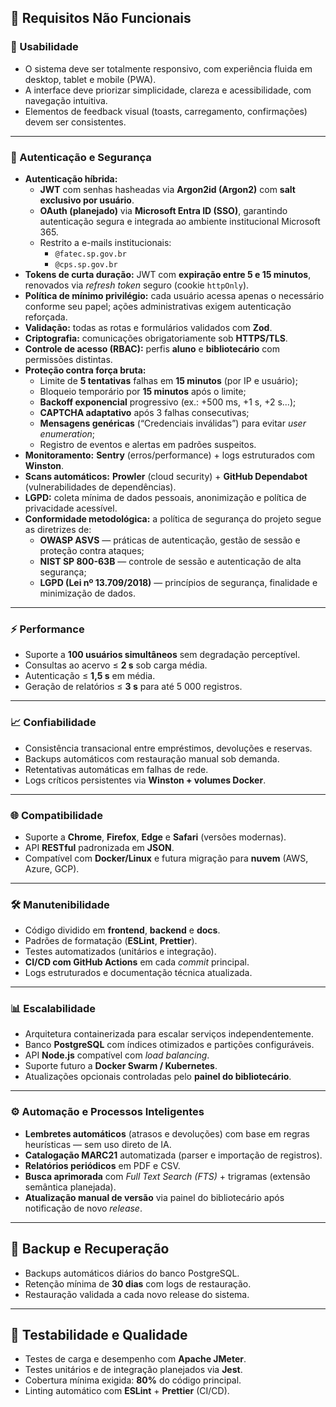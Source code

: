 ## 📐 Requisitos Não Funcionais

### 🎨 Usabilidade
- O sistema deve ser totalmente responsivo, com experiência fluida em desktop, tablet e mobile (PWA).  
- A interface deve priorizar simplicidade, clareza e acessibilidade, com navegação intuitiva.  
- Elementos de feedback visual (toasts, carregamento, confirmações) devem ser consistentes.  

---

### 🔐 Autenticação e Segurança

- **Autenticação híbrida:**
  - **JWT** com senhas hasheadas via **Argon2id (Argon2)** com **salt exclusivo por usuário**.
  - **OAuth (planejado)** via **Microsoft Entra ID (SSO)**, garantindo autenticação segura e integrada ao ambiente institucional Microsoft 365.  
  - Restrito a e-mails institucionais:
    - `@fatec.sp.gov.br`
    - `@cps.sp.gov.br`
- **Tokens de curta duração:** JWT com **expiração entre 5 e 15 minutos**, renovados via *refresh token* seguro (cookie `httpOnly`).  
- **Política de mínimo privilégio:** cada usuário acessa apenas o necessário conforme seu papel; ações administrativas exigem autenticação reforçada.  
- **Validação:** todas as rotas e formulários validados com **Zod**.  
- **Criptografia:** comunicações obrigatoriamente sob **HTTPS/TLS**.  
- **Controle de acesso (RBAC):** perfis **aluno** e **bibliotecário** com permissões distintas.  
- **Proteção contra força bruta:**
  - Limite de **5 tentativas** falhas em **15 minutos** (por IP e usuário);
  - Bloqueio temporário por **15 minutos** após o limite;
  - **Backoff exponencial** progressivo (ex.: +500 ms, +1 s, +2 s...);
  - **CAPTCHA adaptativo** após 3 falhas consecutivas;
  - **Mensagens genéricas** (“Credenciais inválidas”) para evitar *user enumeration*;
  - Registro de eventos e alertas em padrões suspeitos.
- **Monitoramento:** **Sentry** (erros/performance) + logs estruturados com **Winston**.  
- **Scans automáticos:** **Prowler** (cloud security) + **GitHub Dependabot** (vulnerabilidades de dependências).  
- **LGPD:** coleta mínima de dados pessoais, anonimização e política de privacidade acessível.  
- **Conformidade metodológica:** a política de segurança do projeto segue as diretrizes de:
  - **OWASP ASVS** — práticas de autenticação, gestão de sessão e proteção contra ataques;
  - **NIST SP 800-63B** — controle de sessão e autenticação de alta segurança;
  - **LGPD (Lei nº 13.709/2018)** — princípios de segurança, finalidade e minimização de dados.

---

### ⚡ Performance
- Suporte a **100 usuários simultâneos** sem degradação perceptível.  
- Consultas ao acervo ≤ **2 s** sob carga média.  
- Autenticação ≤ **1,5 s** em média.  
- Geração de relatórios ≤ **3 s** para até 5 000 registros.  

---

### 📈 Confiabilidade
- Consistência transacional entre empréstimos, devoluções e reservas.  
- Backups automáticos com restauração manual sob demanda.  
- Retentativas automáticas em falhas de rede.  
- Logs críticos persistentes via **Winston + volumes Docker**.  

---

### 🌐 Compatibilidade
- Suporte a **Chrome**, **Firefox**, **Edge** e **Safari** (versões modernas).  
- API **RESTful** padronizada em **JSON**.  
- Compatível com **Docker/Linux** e futura migração para **nuvem** (AWS, Azure, GCP).  

---

### 🛠️ Manutenibilidade
- Código dividido em **frontend**, **backend** e **docs**.  
- Padrões de formatação (**ESLint**, **Prettier**).  
- Testes automatizados (unitários e integração).  
- **CI/CD com GitHub Actions** em cada *commit* principal.  
- Logs estruturados e documentação técnica atualizada.  

---

### 📊 Escalabilidade
- Arquitetura containerizada para escalar serviços independentemente.  
- Banco **PostgreSQL** com índices otimizados e partições configuráveis.  
- API **Node.js** compatível com *load balancing*.  
- Suporte futuro a **Docker Swarm / Kubernetes**.  
- Atualizações opcionais controladas pelo **painel do bibliotecário**.  

---

### ⚙️ Automação e Processos Inteligentes
- **Lembretes automáticos** (atrasos e devoluções) com base em regras heurísticas — sem uso direto de IA.  
- **Catalogação MARC21** automatizada (parser e importação de registros).  
- **Relatórios periódicos** em PDF e CSV.  
- **Busca aprimorada** com *Full Text Search (FTS)* + trigramas (extensão semântica planejada).  
- **Atualização manual de versão** via painel do bibliotecário após notificação de novo *release*.

---

## 💾 Backup e Recuperação

- Backups automáticos diários do banco PostgreSQL.
- Retenção mínima de **30 dias** com logs de restauração.
- Restauração validada a cada novo release do sistema.

---

## 🧪 Testabilidade e Qualidade

- Testes de carga e desempenho com **Apache JMeter**.
- Testes unitários e de integração planejados via **Jest**.
- Cobertura mínima exigida: **80%** do código principal.
- Linting automático com **ESLint** + **Prettier** (CI/CD).
